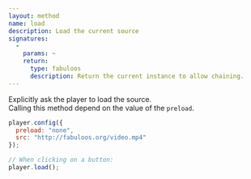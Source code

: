 ```yaml
---
layout: method
name: load
description: Load the current source
signatures:
  -
    params: ~
    return:
      type: fabuloos
      description: Return the current instance to allow chaining.
---
```


Explicitly ask the player to load the source.  
Calling this method depend on the value of the `preload`.

```js
player.config({
  preload: "none",
  src: "http://fabuloos.org/video.mp4"
});

// When clicking on a button:
player.load();
```
